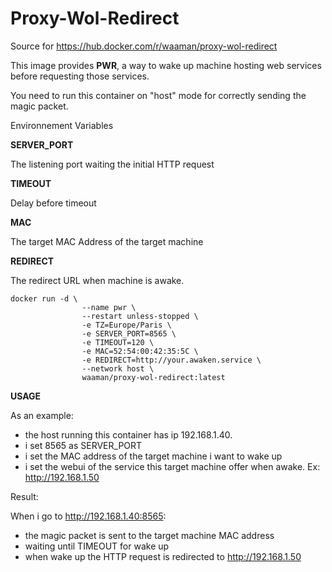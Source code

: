 # Proxy-Wol-Redirect

Source for https://hub.docker.com/r/waaman/proxy-wol-redirect

This image provides **PWR**, a way to wake up machine hosting web services before requesting those services.

You need to run this container on "host" mode for correctly sending the magic packet.

Environnement Variables

**SERVER_PORT**

The listening port waiting the initial HTTP request

**TIMEOUT**

Delay before timeout

**MAC**

The target MAC Address of the target machine

**REDIRECT**

The redirect URL when machine is awake.

```docker
docker run -d \
                --name pwr \
                --restart unless-stopped \
                -e TZ=Europe/Paris \
                -e SERVER_PORT=8565 \
                -e TIMEOUT=120 \
                -e MAC=52:54:00:42:35:5C \
                -e REDIRECT=http://your.awaken.service \
                --network host \
                waaman/proxy-wol-redirect:latest
```

**USAGE**

As an example:
- the host running this container has ip 192.168.1.40.
- i set 8565 as SERVER_PORT
- i set the MAC address of the target machine i want to wake up
- i set the webui of the service this target machine offer when awake. Ex: http://192.168.1.50

Result:

When i go to http://192.168.1.40:8565:
- the magic packet is sent to the target machine MAC address
- waiting until TIMEOUT for wake up
- when wake up the HTTP request is redirected to http://192.168.1.50



